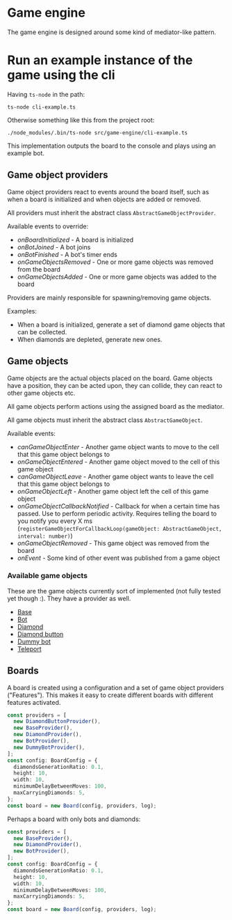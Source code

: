 # Game engine

The game engine is designed around some kind of mediator-like pattern.

# Run an example instance of the game using the cli

Having `ts-node` in the path:

```
ts-node cli-example.ts
```

Otherwise something like this from the project root:

```
./node_modules/.bin/ts-node src/game-engine/cli-example.ts
```

This implementation outputs the board to the console and plays using an example bot.

## Game object providers

Game object providers react to events around the board itself, such as when a board is initialized and when objects are added or removed.

All providers must inherit the abstract class `AbstractGameObjectProvider`.

Available events to override:

- _onBoardInitialized_ - A board is initialized
- _onBotJoined_ - A bot joins
- _onBotFinished_ - A bot's timer ends
- _onGameObjectsRemoved_ - One or more game objects was removed from the board
- _onGameObjectsAdded_ - One or more game objects was added to the board

Providers are mainly responsible for spawning/removing game objects.

Examples:

- When a board is initialized, generate a set of diamond game objects that can be collected.
- When diamonds are depleted, generate new ones.

## Game objects

Game objects are the actual objects placed on the board. Game objects have a position, they can be acted upon, they can collide, they can react to other game objects etc.

All game objects perform actions using the assigned board as the mediator.

All game objects must inherit the abstract class `AbstractGameObject`.

Available events:

- _canGameObjectEnter_ - Another game object wants to move to the cell that this game object belongs to
- _onGameObjectEntered_ - Another game object moved to the cell of this game object
- _canGameObjectLeave_ - Another game object wants to leave the cell that this game object belongs to
- _onGameObjectLeft_ - Another game object left the cell of this game object
- _onGameObjectCallbackNotified_ - Callback for when a certain time has passed. Use to perform periodic activity. Requires telling the board to you notify you every X ms (`registerGameObjectForCallbackLoop(gameObject: AbstractGameObject, interval: number)`)
- _onGameObjectRemoved_ - This game object was removed from the board
- _onEvent_ - Some kind of other event was published from a game object

### Available game objects

These are the game objects currently sort of implemented (not fully tested yet though :). They have a provider as well.

- [Base](game-objects/base/)
- [Bot](game-objects/bot/)
- [Diamond](game-objects/diamond/)
- [Diamond button](game-objects/diamond-button/)
- [Dummy bot](game-objects/dummy-bot/)
- [Teleport](game-objects/teleport/)

## Boards

A board is created using a configuration and a set of game object providers ("Features"). This makes it easy to create different boards with different features activated.

```typescript
const providers = [
  new DiamondButtonProvider(),
  new BaseProvider(),
  new DiamondProvider(),
  new BotProvider(),
  new DummyBotProvider(),
];
const config: BoardConfig = {
  diamondsGenerationRatio: 0.1,
  height: 10,
  width: 10,
  minimumDelayBetweenMoves: 100,
  maxCarryingDiamonds: 5,
};
const board = new Board(config, providers, log);
```

Perhaps a board with only bots and diamonds:

```typescript
const providers = [
  new BaseProvider(),
  new DiamondProvider(),
  new BotProvider(),
];
const config: BoardConfig = {
  diamondsGenerationRatio: 0.1,
  height: 10,
  width: 10,
  minimumDelayBetweenMoves: 100,
  maxCarryingDiamonds: 5,
};
const board = new Board(config, providers, log);
```
